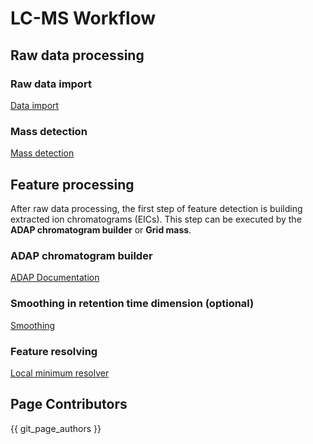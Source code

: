 # LC-MS Workflow
## Raw data processing

### Raw data import

[Data import](data-import.md#lc-ms-data)

### Mass detection

[Mass detection](mass-detection.md)

## Feature processing

After raw data processing, the first step of feature detection is building extracted ion
chromatograms (EICs). This step can be executed by the **ADAP chromatogram builder** or **Grid
mass**.

### ADAP chromatogram builder

[ADAP Documentation](adap-chromatogram-builder.md)

### Smoothing in retention time dimension (optional)

[Smoothing](smoothing.md)

### Feature resolving

[Local minimum resolver](local-minimum-resolver.md)

## Page Contributors

{{ git_page_authors }}
